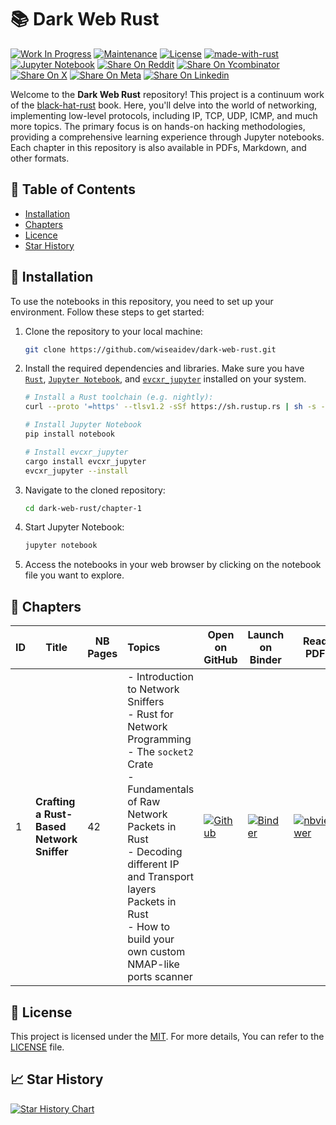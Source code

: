 # 📚 Dark Web Rust

[![Work In Progress](https://img.shields.io/badge/Work%20In%20Progress-red)](https://github.com/wiseaidev)
[![Maintenance](https://img.shields.io/badge/Maintained%3F-yes-green.svg)](https://github.com/wiseaidev)
[![License](https://img.shields.io/badge/MIT-license-blue.svg)](https://opensource.org/licenses/MIT)
[![made-with-rust](https://img.shields.io/badge/Made%20with-Rust-1f425f.svg?logo=rust&logoColor=white)](https://www.rust-lang.org/)
[![Jupyter Notebook](https://img.shields.io/badge/Jupyter-Notebook-blue.svg?logo=Jupyter&logoColor=orange)](https://jupyter.org/)
[![Share On Reddit](https://img.shields.io/badge/share%20on-reddit-red?logo=reddit)](https://reddit.com/submit?url=https://github.com/wiseaidev/dark-web-rust&title=A%20hands-on%20book%20for%20abusing%20systems%20using%20Rust)
[![Share On Ycombinator](https://img.shields.io/badge/share%20on-hacker%20news-orange?logo=ycombinator)](https://news.ycombinator.com/submitlink?u=https://github.com/wiseaidev/dark-web-rust&t=A%20hands-on%20book%20for%20abusing%20systems%20using%20Rust)
[![Share On X](https://img.shields.io/badge/share%20on-X-03A9F4?logo=x)](https://twitter.com/share?url=https://github.com/wiseaidev/dark-web-rust&text=A%20hands-on%20book%20for%20abusing%20systems%20using%20Rust)
[![Share On Meta](https://img.shields.io/badge/share%20on-meta-1976D2?logo=meta)](https://www.facebook.com/sharer/sharer.php?u=https://github.com/wiseaidev/dark-web-rust)
[![Share On Linkedin](https://img.shields.io/badge/share%20on-linkedin-3949AB?logo=linkedin)](https://www.linkedin.com/shareArticle?url=https://github.com/wiseaidev/dark-web-rust&title=A%20hands-on%20book%20for%20abusing%20systems%20using%20Rust)

Welcome to the **Dark Web Rust** repository! This project is a continuum work of the [black-hat-rust](https://github.com/skerkour/black-hat-rust) book. Here, you'll delve into the world of networking, implementing low-level protocols, including IP, TCP, UDP, ICMP, and much more topics. The primary focus is on hands-on hacking methodologies, providing a comprehensive learning experience through Jupyter notebooks. Each chapter in this repository is also available in PDFs, Markdown, and other formats.

## 📝 Table of Contents

- [Installation](#-installation)
- [Chapters](#-chapters)
- [Licence](#-licence)
- [Star History](#-star-history)

## 🚀 Installation

To use the notebooks in this repository, you need to set up your environment. Follow these steps to get started:

1. Clone the repository to your local machine:

	```sh
	git clone https://github.com/wiseaidev/dark-web-rust.git
	```

1. Install the required dependencies and libraries. Make sure you have [`Rust`](https://rustup.rs/), [`Jupyter Notebook`](https://jupyter.org/install), and [`evcxr_jupyter`](https://github.com/evcxr/evcxr/blob/main/evcxr_jupyter/README.md) installed on your system.

	```sh
	# Install a Rust toolchain (e.g. nightly):
	curl --proto '=https' --tlsv1.2 -sSf https://sh.rustup.rs | sh -s -- -y --default-toolchain nightly

	# Install Jupyter Notebook
	pip install notebook

	# Install evcxr_jupyter
	cargo install evcxr_jupyter
	evcxr_jupyter --install	
	```

1. Navigate to the cloned repository:

	```sh
	cd dark-web-rust/chapter-1
	```

1. Start Jupyter Notebook:

	```sh
	jupyter notebook
	```

1. Access the notebooks in your web browser by clicking on the notebook file you want to explore.

## 📌 Chapters

| ID | Title | NB Pages | Topics | Open on GitHub | Launch on Binder | Read PDF |
|----|---------------|-----------|:-------------|-------------|----------------|-------|
| 1  | **Crafting a Rust-Based Network Sniffer** | 42 | - Introduction to Network Sniffers <br>- Rust for Network Programming <br>- The `socket2` Crate <br>- Fundamentals of Raw Network Packets in Rust<br>- Decoding different IP and Transport layers Packets in Rust<br>- How to build your own custom NMAP-like ports scanner | [![Github](https://img.shields.io/badge/launch-Github-181717.svg?logo=github&logoColor=white)](./chapter-1/chapter-1.ipynb) | [![Binder](https://mybinder.org/badge_logo.svg)](https://mybinder.org/v2/gh/wiseaidev/dark-web-rust/main?filepath=chapter-1/chapter-1.ipynb) | [![nbviewer](https://img.shields.io/badge/Read%20PDF-nbviewer-blue)](https://nbviewer.org/github/wiseaidev/dark-web-rust/tree/main/chapter-1/chapter-1.pdf) |

## 📜 License

This project is licensed under the [MIT](https://opensource.org/licenses/MIT). For more details, You can refer to the [LICENSE](LICENSE) file.

## 📈 Star History

[![Star History Chart](https://api.star-history.com/svg?repos=wiseaidev/dark-web-rust&type=Date)](https://star-history.com/#wiseaidev/dark-web-rust&Date)
